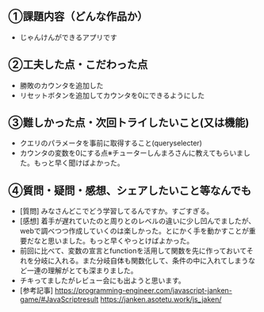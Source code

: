 ## ①課題内容（どんな作品か）
- じゃんけんができるアプリです
## ②工夫した点・こだわった点
- 勝敗のカウンタを追加した
- リセットボタンを追加してカウンタを0にできるようにした

## ③難しかった点・次回トライしたいこと(又は機能)
- クエリのパラメータを事前に取得すること(queryselecter)
- カウンタの変数を0にする点※チューターしんまろさんに教えてもらいました。もっと早く聞けばよかった。

## ④質問・疑問・感想、シェアしたいこと等なんでも
- [質問] みなさんどこでどう学習してるんですか。すごすぎる。
- [感想] 着手が遅れていたのと周りとのレベルの違いに少し凹んでましたが、webで調べつつ作成していくのは楽しかった。とにかく手を動かすことが重要だなと思いました。もっと早くやっとけばよかった。
- 前回に比べて、変数の宣言とfunctionを活用して関数を先に作っておいてそれを分岐に入れる。また分岐自体も関数化して、条件の中に入れてしまうなど一連の理解がとても深まりました。
- チキってましたがレビュー会にも出ようと思います。
- [参考記事] 
 https://programming-engineer.com/javascript-janken-game/#JavaScriptresult
 https://janken.asotetu.work/js_jaken/
